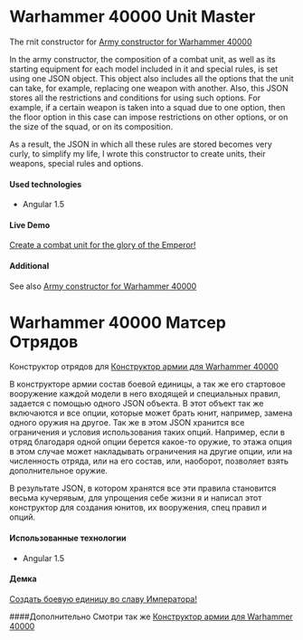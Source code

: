 # Warhammer 40000 Unit Master

The гnit constructor for  <a href="https://github.com/munimaev/Warhammer40K-builder">Army constructor for Warhammer 40000</a>

In the army constructor, the composition of a combat unit, as well as its starting equipment for each model included in it and special rules, is set using one JSON object. This object also includes all the options that the unit can take, for example, replacing one weapon with another. Also, this JSON stores all the restrictions and conditions for using such options. For example, if a certain weapon is taken into a squad due to one option, then the floor option in this case can impose restrictions on other options, or on the size of the squad, or on its composition.

As a result, the JSON in which all these rules are stored becomes very curly, to simplify my life, I wrote this constructor to create units, their weapons, special rules and options.

#### Used technologies
* Angular 1.5

#### Live Demo
<a href="https://munimaev.github.io/Warhammer40K-unitmaster/index.html">Create a combat unit for the glory of the Emperor!</a>

#### Additional
See also <a href="https://github.com/munimaev/Warhammer40K-builder">Army constructor for Warhammer 40000</a>


# Warhammer 40000 Матсер Отрядов

Конструктор отрядов для <a href="https://github.com/munimaev/Warhammer40K-builder">Конструктор армии для Warhammer 40000</a>

В конструкторе армии состав боевой единицы, а так же его стартовое вооружение каждой модели в него входящей и специальных правил, задается с помощью одного JSON объекта. В этот объект так же включаются и все опции, которые может брать юнит, например, замена одного оружия на другое. Так же в этом JSON хранится все ограничения и условия использования таких опций. Например, если в отряд благодаря одной опции берется какое-то оружие, то этажа опция в этом случае может накладывать ограничения на другие опции, или на численность отряда, или на его состав, или, наоборот, позволяет взять дополнительное оружие.

В результате JSON, в котором хранятся все эти правила становится весьма кучерявым, для упрощения себе жизни я и написал этот конструктор для создания юнитов, их вооружения, спец правил и опций.

#### Использованные технологии
* Angular 1.5

#### Демка
<a href="https://munimaev.github.io/Warhammer40K-unitmaster/index.html">Создать боевую единицу во славу Императора!</a>

####Дополнительно
Смотри так же <a href="https://github.com/munimaev/Warhammer40K-builder">Конструктор армии для Warhammer 40000</a>
